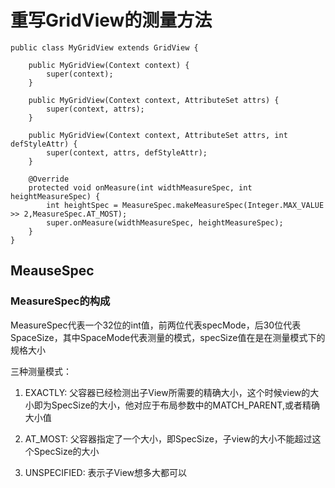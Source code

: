 # 重写GridView的测量方法
```
public class MyGridView extends GridView {

    public MyGridView(Context context) {
        super(context);
    }

    public MyGridView(Context context, AttributeSet attrs) {
        super(context, attrs);
    }

    public MyGridView(Context context, AttributeSet attrs, int defStyleAttr) {
        super(context, attrs, defStyleAttr);
    }

    @Override
    protected void onMeasure(int widthMeasureSpec, int heightMeasureSpec) {
        int heightSpec = MeasureSpec.makeMeasureSpec(Integer.MAX_VALUE >> 2,MeasureSpec.AT_MOST);
        super.onMeasure(widthMeasureSpec, heightMeasureSpec);
    }
}
```
## MeauseSpec
### MeasureSpec的构成
MeasureSpec代表一个32位的int值，前两位代表specMode，后30位代表SpaceSize，其中SpaceMode代表测量的模式，specSize值在是在测量模式下的规格大小</Br>

三种测量模式：</Br>
1. EXACTLY: 父容器已经检测出子View所需要的精确大小，这个时候view的大小即为SpecSize的大小，他对应于布局参数中的MATCH_PARENT,或者精确大小值</Br>

2. AT_MOST: 父容器指定了一个大小，即SpecSize，子view的大小不能超过这个SpecSize的大小</Br>

3. UNSPECIFIED: 表示子View想多大都可以</Br>

